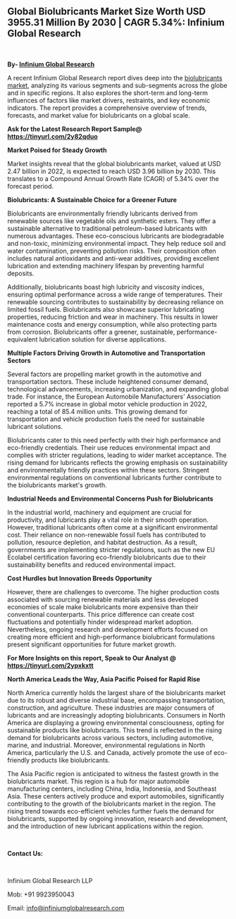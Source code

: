 <h2><strong>Global Biolubricants Market Size Worth USD 3955.31 Million By 2030 | CAGR 5.34%: Infinium Global Research</strong></h2>
<p>&nbsp;</p>
<p><strong>By- </strong><a href="https://www.infiniumglobalresearch.com"><strong>Infinium Global Research</strong></a></p>
<p>A recent Infinium Global Research report dives deep into the <a href="https://www.infiniumglobalresearch.com/market-reports/global-biolubricants-market">biolubricants market</a>, analyzing its various segments and sub-segments across the globe and in specific regions. It also explores the short-term and long-term influences of factors like market drivers, restraints, and key economic indicators. The report provides a comprehensive overview of trends, forecasts, and market value for biolubricants on a global scale.</p>
<p><strong>Ask for the Latest Research Report Sample@ </strong><a href="https://tinyurl.com/2y82qduo"><strong>https://tinyurl.com/2y82qduo</strong></a></p>
<p><strong>Market Poised for Steady Growth</strong></p>
<p>Market insights reveal that the global biolubricants market, valued at USD 2.47 billion in 2022, is expected to reach USD 3.96 billion by 2030. This translates to a Compound Annual Growth Rate (CAGR) of 5.34% over the forecast period.</p>
<p><strong>Biolubricants: A Sustainable Choice for a Greener Future</strong></p>
<p>Biolubricants are environmentally friendly lubricants derived from renewable sources like vegetable oils and synthetic esters. They offer a sustainable alternative to traditional petroleum-based lubricants with numerous advantages. These eco-conscious lubricants are biodegradable and non-toxic, minimizing environmental impact. They help reduce soil and water contamination, preventing pollution risks. Their composition often includes natural antioxidants and anti-wear additives, providing excellent lubrication and extending machinery lifespan by preventing harmful deposits.</p>
<p>Additionally, biolubricants boast high lubricity and viscosity indices, ensuring optimal performance across a wide range of temperatures. Their renewable sourcing contributes to sustainability by decreasing reliance on limited fossil fuels. Biolubricants also showcase superior lubricating properties, reducing friction and wear in machinery. This results in lower maintenance costs and energy consumption, while also protecting parts from corrosion. Biolubricants offer a greener, sustainable, performance-equivalent lubrication solution for diverse applications.</p>
<p><strong>Multiple Factors Driving Growth in Automotive and Transportation Sectors</strong></p>
<p>Several factors are propelling market growth in the automotive and transportation sectors. These include heightened consumer demand, technological advancements, increasing urbanization, and expanding global trade. For instance, the European Automobile Manufacturers' Association reported a 5.7% increase in global motor vehicle production in 2022, reaching a total of 85.4 million units. This growing demand for transportation and vehicle production fuels the need for sustainable lubricant solutions.</p>
<p>Biolubricants cater to this need perfectly with their high performance and eco-friendly credentials. Their use reduces environmental impact and complies with stricter regulations, leading to wider market acceptance. The rising demand for lubricants reflects the growing emphasis on sustainability and environmentally friendly practices within these sectors. Stringent environmental regulations on conventional lubricants further contribute to the biolubricants market's growth.</p>
<p><strong>Industrial Needs and Environmental Concerns Push for Biolubricants</strong></p>
<p>In the industrial world, machinery and equipment are crucial for productivity, and lubricants play a vital role in their smooth operation. However, traditional lubricants often come at a significant environmental cost. Their reliance on non-renewable fossil fuels has contributed to pollution, resource depletion, and habitat destruction. As a result, governments are implementing stricter regulations, such as the new EU Ecolabel certification favoring eco-friendly biolubricants due to their sustainability benefits and reduced environmental impact.</p>
<p><strong>Cost Hurdles but Innovation Breeds Opportunity</strong></p>
<p>However, there are challenges to overcome. The higher production costs associated with sourcing renewable materials and less developed economies of scale make biolubricants more expensive than their conventional counterparts. This price difference can create cost fluctuations and potentially hinder widespread market adoption. Nevertheless, ongoing research and development efforts focused on creating more efficient and high-performance biolubricant formulations present significant opportunities for future market growth.</p>
<p><strong>For More Insights on this report, Speak to Our Analyst @ </strong><a href="https://tinyurl.com/2ypxkxtt"><strong>https://tinyurl.com/2ypxkxtt</strong></a></p>
<p><strong>North America Leads the Way, Asia Pacific Poised for Rapid Rise</strong></p>
<p>North America currently holds the largest share of the biolubricants market due to its robust and diverse industrial base, encompassing transportation, construction, and agriculture. These industries are major consumers of lubricants and are increasingly adopting biolubricants. Consumers in North America are displaying a growing environmental consciousness, opting for sustainable products like biolubricants. This trend is reflected in the rising demand for biolubricants across various sectors, including automotive, marine, and industrial. Moreover, environmental regulations in North America, particularly the U.S. and Canada, actively promote the use of eco-friendly products like biolubricants.</p>
<p>The Asia Pacific region is anticipated to witness the fastest growth in the biolubricants market. This region is a hub for major automobile manufacturing centers, including China, India, Indonesia, and Southeast Asia. These centers actively produce and export automobiles, significantly contributing to the growth of the biolubricants market in the region. The rising trend towards eco-efficient vehicles further fuels the demand for biolubricants, supported by ongoing innovation, research and development, and the introduction of new lubricant applications within the region.</p>
<p>&nbsp;</p>
<p><strong>Contact Us:</strong></p>
<p>&nbsp;</p>
<p>Infinium Global Research LLP</p>
<p>Mob: +91 9923950043</p>
<p>Email: <a href="mailto:info@infiniumglobalresearch.com">info@infiniumglobalresearch.com</a></p>